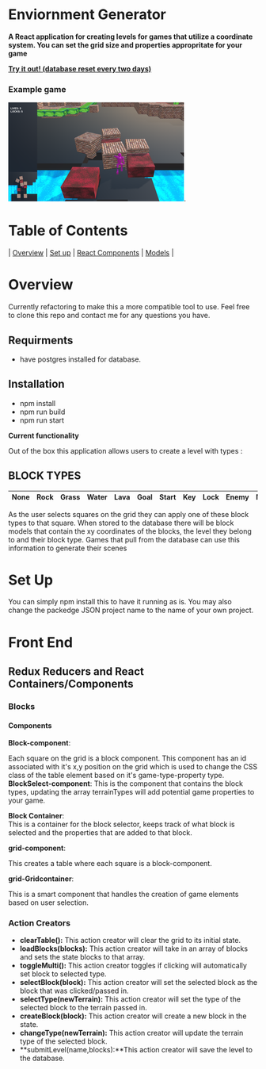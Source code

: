 # Enviornment Generator
**A React application for creating levels for games that utilize a coordinate system. You can set the grid size and properties appropritate for your game**

[**Try it out! (database reset every two days)**](https://simplelevelcreator.herokuapp.com)
### Example game
[![game](./public/terrain/game.png)](https://playcanv.as/p/C6vQ4bnn/).

# Table of Contents
| [Overview](#Overview) | 
[Set up](#setup) | 
[React Components](#react) | 
[Models](#models) |

<a name = "Overview"/>

# Overview
Currently refactoring to make this a more compatible tool to use. Feel free to clone this repo and contact me for any questions you have. 
## Requirments
  * have postgres installed for database.

## Installation
* npm install
* npm run build
* npm run start

**Current functionality**

Out of the box this application allows users to create a level with types : 
## BLOCK TYPES 
None | Rock | Grass | Water | Lava | Goal | Start | Key | Lock | Enemy | Move |
---------|----------|---------|---------|----------|---------|----------|---------|---------|----------|---------|

As the user selects squares on the grid they can apply one of these block types to that square. When stored to the database there will be block models that contain the xy coordinates of the blocks, the level they belong to and their block type. Games that pull from the database can use this information to generate their scenes


<a name = "setup"/>

# Set Up 

You can simply npm install this to have it running as is. You may also change the packedge JSON project name to the name of your own project. 




<a name = "react"/>

# Front End
## Redux Reducers and React Containers/Components  

### Blocks

#### Components
**Block-component**: 

  Each square on the grid is a block component. This component has an id associated with it's x,y position on the grid which is used to change the CSS class of the table element based on it's game-type-property type.
**BlockSelect-component**:
  This is the component that contains the block types, updating the array terrainTypes will add potential game properties to your game.

**Block Container**:  
  This is a container for the block selector, keeps track of what block is selected and the properties that are added to that block.


 **grid-component**: 

  This creates a table where each square is a block-component.

 **grid-Gridcontainer**: 

  This is a smart component that handles the creation of game elements based on user selection. 

### Action Creators

* **clearTable():** This action creator will clear the grid to its initial state.
* **loadBlocks(blocks):** This action creator will take in an array of blocks and sets the state blocks to that array.
* **toggleMulti():** This action creator toggles if clicking will automatically set block to selected type.
* **selectBlock(block):** This action creator will set the selected block as the block that was clicked/passed in.
* **selectType(newTerrain):** This action creator will set the type of the selected block to the terrain passed in.
* **createBlock(block):** This action creator will create a new block in the state.
* **changeType(newTerrain):** This action creator will update the terrain type of the selected block.
* **submitLevel(name,blocks):**This action creator will save the level to the database. 




<a name = "models"/>

#  
